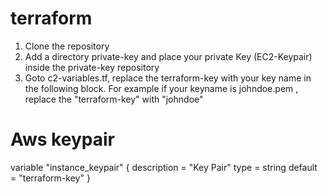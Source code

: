 # terraform
1. Clone the repository
2. Add a directory private-key and place your private Key (EC2-Keypair) inside the private-key repository
3. Goto c2-variables.tf, replace the terraform-key with your key name in the following block. For example if your keyname is johndoe.pem , replace the "terraform-key" with "johndoe"
# Aws keypair
variable "instance_keypair" {
    description = "Key Pair"
    type = string
    default = "terraform-key"
}
